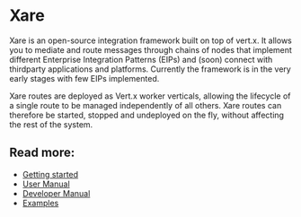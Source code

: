 # Xare

Xare is an open-source integration framework built on top of vert.x. It allows you to mediate and route messages through chains of nodes that implement different Enterprise Integration Patterns (EIPs) and (soon) connect with thirdparty applications and platforms. 
Currently the framework is in the very early stages with few EIPs implemented.

Xare routes are deployed as Vert.x worker verticals, allowing the lifecycle of a single route to be managed independently of all others. Xare routes can therefore be started, stopped and undeployed on the fly, without affecting the rest of the system. 


## Read more:
* [Getting started](docs/getting_started.md)
* [User Manual](docs/user_manual.md)
* [Developer Manual](docs/dev_manual.md)
* [Examples](docs/examples.md)
